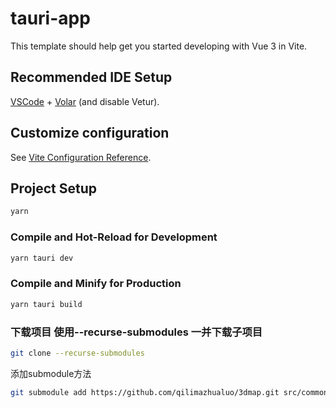 # tauri-app

This template should help get you started developing with Vue 3 in Vite.

## Recommended IDE Setup

[VSCode](https://code.visualstudio.com/) + [Volar](https://marketplace.visualstudio.com/items?itemName=Vue.volar) (and disable Vetur).

## Customize configuration

See [Vite Configuration Reference](https://vitejs.dev/config/).

## Project Setup

```sh
yarn
```

### Compile and Hot-Reload for Development

```sh
yarn tauri dev
```

### Compile and Minify for Production

```sh
yarn tauri build
```

### 下载项目 使用--recurse-submodules 一并下载子项目
```sh
git clone --recurse-submodules
```

添加submodule方法
```sh
git submodule add https://github.com/qilimazhualuo/3dmap.git src/common/map3
```